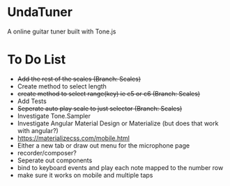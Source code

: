 # UndaTuner

A online guitar tuner built with Tone.js

# To Do List
 - ~~Add the rest of the scales (Branch: Scales)~~
 - Create method to select length
 - ~~create method to select range(key) ie c5 or c6 (Branch: Scales)~~
 - Add Tests 
 - ~~Seperate auto play scale to just selector (Branch: Scales)~~
 - Investigate Tone.Sampler
 - Investigate Angular Material Design or Materialize (but does that work with angular?)
 - https://materializecss.com/mobile.html
 - Either a new tab or draw out menu for the microphone page 
 - recorder/composer?
 - Seperate out components
 - bind to keyboard events and play each note mapped to the number row
 - make sure it works on mobile and multiple taps

